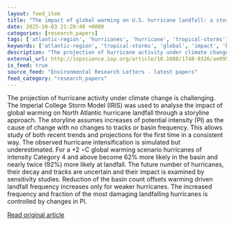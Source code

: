 ```yaml
---
layout: feed_item
title: "The impact of global warming on U.S. hurricane landfall: a storyline approach"
date: 2025-10-03 21:20:49 +0000
categories: [research_papers]
tags: ['atlantic-region', 'hurricanes', 'hurricane', 'tropical-storms']
keywords: ['atlantic-region', 'tropical-storms', 'global', 'impact', 'hurricane', 'warming', 'hurricanes']
description: "The projection of hurricane activity under climate change is challenging"
external_url: http://iopscience.iop.org/article/10.1088/1748-9326/ae0956
is_feed: true
source_feed: "Environmental Research Letters - latest papers"
feed_category: "research_papers"
---
```


The projection of hurricane activity under climate change is challenging. The Imperial College Storm Model (IRIS) was used to analyse the impact of global warming on North Atlantic hurricane landfall through a storyline approach. The storyline assumes increases of potential intensity (PI) as the cause of change with no changes to tracks or basin frequency. This allows study of both recent trends and projections for the first time in a consistent way. The observed hurricane intensification is simulated but underestimated. For a +2 ∘C global warming scenario hurricanes of intensity Category 4 and above become 62% more likely in the basin and nearly twice (92%) more likely at landfall. The future number of hurricanes, their decay and tracks are uncertain and their impact is examined by sensitivity studies. Reduction of the basin count offsets warming driven landfall frequency increases only for weaker hurricanes. The increased frequency and fraction of the most damaging landfalling hurricanes is controlled by changes in PI.

[Read original article](http://iopscience.iop.org/article/10.1088/1748-9326/ae0956)
